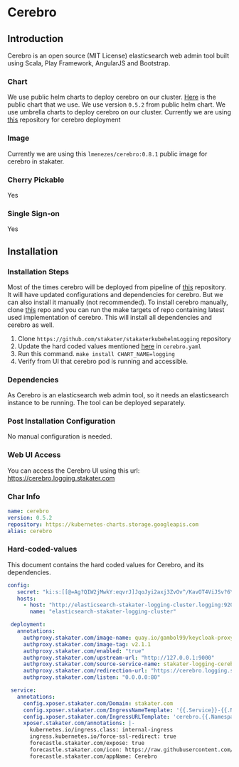 # Cerebro

## Introduction

Cerebro is an open source (MIT License) elasticsearch web admin tool built using Scala, Play Framework, AngularJS and Bootstrap.

### Chart

We use public helm charts to deploy cerebro on our cluster. [Here](https://github.com/helm/charts/tree/master/stable/cerebro) is the public chart that we use.
We use version `0.5.2` from public helm chart. We use umbrella charts to deploy cerebro on our cluster. Currently we are using [this](https://github.com/stakater/stakaterkubelogging) repository for cerebro deployment

### Image

Currently we are using this `lmenezes/cerebro:0.8.1` public image for cerebro in stakater.

### Cherry Pickable

Yes

### Single Sign-on

Yes

## Installation

### Installation Steps

Most of the times cerebro will be deployed from pipeline of [this](https://github.com/stakater/stakaterkubehelmLogging) repository. It will have updated configurations and dependencies for cerebro. But we can also install it manually (not recommended). To install cerebro manually, clone [this](https://github.com/stakater/stakaterkubehelmLogging) repo and you can run the make targets of repo containing latest used implementation of cerebro. This will install all dependencies and cerebro as well.

1. Clone `https://github.com/stakater/stakaterkubehelmLogging` repository
2. Update the hard coded values mentioned [here](#Hard-coded-values) in `cerebro.yaml`
3. Run this command. `make install CHART_NAME=logging`
4. Verify from UI that cerebro pod is running and accessible.

### Dependencies

As Cerebro is an elasticsearch web admin tool, so it needs an elasticsearch instance to be running. The tool can be deployed separately.

### Post Installation Configuration

No manual configuration is needed.

### Web UI Access

You can access the Cerebro UI using this url: https://cerebro.logging.stakater.com

### Char Info

```yaml
name: cerebro
version: 0.5.2
repository: https://kubernetes-charts.storage.googleapis.com
alias: cerebro
```

### Hard-coded-values

This document contains the hard coded values for Cerebro, and its dependencies. 

```yaml
config:
   secret: "ki:s:[[@=Ag?QIW2jMwkY:eqvrJ]JqoJyi2axj3ZvOv^/KavOT4ViJSv?6YY4[N"
   hosts:
     - host: "http://elasticsearch-stakater-logging-cluster.logging:9200"
       name: "elasticsearch-stakater-logging-cluster"

 deployment:
   annotations:
     authproxy.stakater.com/image-name: quay.io/gambol99/keycloak-proxy
     authproxy.stakater.com/image-tag: v2.1.1
     authproxy.stakater.com/enabled: "true"
     authproxy.stakater.com/upstream-url: "http://127.0.0.1:9000"
     authproxy.stakater.com/source-service-name: stakater-logging-cerebro
     authproxy.stakater.com/redirection-url: "https://cerebro.logging.stakater.com"
     authproxy.stakater.com/listen: "0.0.0.0:80"

 service:
   annotations:
     config.xposer.stakater.com/Domain: stakater.com
     config.xposer.stakater.com/IngressNameTemplate: '{{.Service}}-{{.Namespace}}'
     config.xposer.stakater.com/IngressURLTemplate: 'cerebro.{{.Namespace}}.{{.Domain}}'
     xposer.stakater.com/annotations: |-
       kubernetes.io/ingress.class: internal-ingress
       ingress.kubernetes.io/force-ssl-redirect: true
       forecastle.stakater.com/expose: true
       forecastle.stakater.com/icon: https://raw.githubusercontent.com/stakater/ForecastleIcons/master/cerebro.png
       forecastle.stakater.com/appName: Cerebro
```
